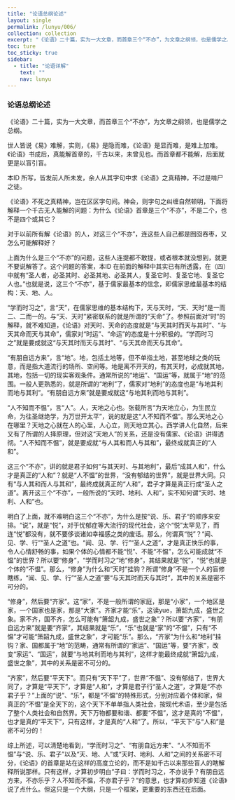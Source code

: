 ```yaml
---
title: "论语总纲论述"
layout: single
permalink: /lunyu/006/
collection: collection
excerpt: "《论语》二十篇，实为一大文章，而首章三个“不亦”，为文章之纲领，也是儒学之总纲。"
toc: ture
toc_sticky: true
sidebar:
  - title: "论语详解"
    text: ""
    nav: lunyu
---
```


### 论语总纲论述

《论语》二十篇，实为一大文章，而首章三个“不亦”，为文章之纲领，也是儒学之总纲。

世人皆说《易》难解，实则，《易》是隐而难，《论语》是显而难，是难上加难。《论语》书成后，真能解首章的，千古以来，未曾见也。而首章都不能解，后面就更是以盲引盲。

本ID 所写，皆发前人所未发，余人从其字句中求《论语》之真精神，不过是啃尸之徒。

《论语》不死之真精神，岂在区区字句间。神会，则字句之纠缠自然顿明，下面将解释一个千古无人能解的问题：为什么《论语》首章是三个“不亦”，不是二个，也不是四个或其它？

对于以前所有解《论语》的人，对这三个“不亦”，连这些人自己都是囫囵吞枣，又怎么可能解释好？

上面为什么是三个“不亦”的问题，这些人连提都不敢提，或者根本就没想到，就更不要说解答了。这个问题的答案，本ID 在前面的解释中其实已有所透露，在（四）中就有“圣人者，必圣其时、必圣其地、必圣其人，复圣它时、复圣它地、复圣它人也。”也就是说，这三个“不亦”，基于儒家最基本的信念，即儒家思维最基本的结构：天、地、人。

“学而时习之”，言“天”，在儒家思维的基本结构下，天与天时，“天、天时”是一而二、二而一的。与“天、天时”紧密联系的就是所谓的“天命”了。参照前面对“时”的解释，就不难知道，《论语》对天时、天命的态度就是“与天其时而天与其时”、“与天其命而天与其命”，儒家对“时运”、“命运”的态度是十分积极的。“学而时习之”就是要成就这“与天其时而天与其时”、“与天其命而天与其命”。

“有朋自远方来”，言“地”。地，包括土地等，但不单指土地，甚至地球之类的玩意，而是指大道流行的场所、空间等。地是离不开天的，有其天时，必成就其地，其地，包括一切的现实客观条件。通常所说的“地运”、“国运”等，就属于“地”的范围。一般人更熟悉的，就是所谓的“地利”了，儒家对“地利”的态度也是“与地其利而地与其利”。“有朋自远方来”就是要成就这“与地其利而地与其利”。

“人不知而不愠”，言“人”。人，天地之心也。张载所言“为天地立心，为生民立命，为往圣继绝学，为万世开太平”，说的就是这“人不知而不愠”。那么天地之心在哪里？天地之心就在人的心里，人心立，则天地立其心。西学讲人化自然，后来又有了所谓的人择原理，但对这“天地人”的关系，还是没有儒家、《论语》讲得透彻。“人不知而不愠”，就是要成就“与人其和而人与其和”，最终成就真正的“人和”。

这三个“不亦”，讲的就是君子如何“与其天时、与其地利”，最后“成其人和”，什么才是真正的“人和”？就是“人不愠”的世界，“没有郁结的世界”，就是世界大同。只有“与人其和而人与其和”，最终成就真正的“人和”，君子才算是真正行成“圣人之道”。离开这三个“不亦”，一般所说的“天时、地利、人和”，实不知何谓“天时、地利、人和”也。

明白了上面，就不难明白这三个“不亦”，为什么是按“说、乐、君子“的顺序来安排。“说”，就是“悦”，对于忧郁症等大流行的现代社会，这个“悦”太罕见了，而连“悦”都没有，就不要侈谈诸如幸福感之类的废话。那么，何谓真“悦”？“闻、见、学、行”“圣人之道”也。“闻、见、学、行”“圣人之道”，才是真正快乐的事，令人心情舒畅的事，如果个体的心情都不能“悦”、不能“不愠”，怎么可能成就“不愠”的世界？所以要“修身”，“学而时习之”地“修身”，其结果就是“悦”，“悦”也就是个体的“不愠”。那么，“修身”为什么和“天时”挂钩？所谓“修身”不是一个人的盲修瞎练，“闻、见、学、行”“圣人之道”要“与天其时而天与其时”，其中的关系是密不可分的。

“修身”，然后要“齐家”。这“家”，不是一般所谓的家庭，那是“小家”，一个地区是家，一个国家也是家，那是“大家”。齐家才能“乐”，这读yue，箫韶九成，盛世之象。家不齐，国不齐，怎么可能有“箫韶九成，盛世之象”？所以要“齐家”，“有朋自远方来”就是要“齐家”，其结果就是“乐”，“乐”也就是“家”的“不愠”，只有“不愠”才可能“箫韶九成，盛世之象”，才可能“乐”。那么，“齐家”为什么和“地利”挂钩？家、国都属于“地”的范畴，通常有所谓的“家运”、“国运”等，要“齐家”，改变“家运”、“国运”，就要“与地其利而地与其利”，这样才能最终成就“箫韶九成，盛世之象”，其中的关系是密不可分的。

“齐家”，然后要“平天下”。而只有“天下平”了，世界“不愠”、没有郁结了，世界大同了，才算是“平天下”，才算是“人和”，才算是君子行“圣人之道”，才算是“不亦君子乎？”上面的“说”、“乐”，都是“不愠”的特殊形式，分别对应着个体和家，但真正的“不愠”是全天下的，这个天下不单单指人类社会，按现代术语，至少是包括了整个人类社会和自然界。天下万物都要和谐、都要“不愠”，这才是真的“不愠”，也才是真的“平天下”，只有这样，才是真的“人和”了。所以，“平天下”与“人和”是密不可分的！

综上所述，可以清楚地看到，“学而时习之”、“有朋自远方来”、“人不知而不愠”与“说、乐、君子”以及“天、地、人”或“天时、地利、人和”之间的关系密不可分，《论语》的首章是站在这样的高度立论的，而不是如千古以来那些盲人的瞎解释所说那样。只有这样，才算初步明白“子曰：学而时习之，不亦说乎？有朋自远方来，不亦乐乎？人不知而不愠，不亦君子乎？”的意思，也才算初步知道《论语》说了点什么。但这只是一个大纲，只是一个框架，更重要的东西还在后面。
